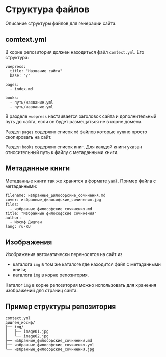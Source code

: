 # Структура файлов

Описание структуры файлов для генерации сайта.

## comtext.yml

В корне репозитория должен находиться файл `comtext.yml`. Его структура:

```
vuepress:
  title: "Название сайта"
  base: "/" 

pages:
  - index.md

books:
  - путь/название.yml
  - путь/название.yml
```

В разделе `vuepress` настаивается заголовок сайта и дополнительный путь до сайта, если он будет размещаться не в корне домена.

Раздел `pages` содержит список `md` файлов которые нужно просто скопировать на сайт.

Раздел `books` содержит список книг. Для каждой книги указан относительный путь к файлу с метаданными книги.

## Метаданные книги 

Метаданные книги так же хранятся в формате `yaml`. Пример файла с метаданными:

```
filename: избранные_философские_сочинения.md
cover: избранные_философские_сочинения.jpg
files:
  - избранные_философские_сочинения.md
title: "Избранные философские сочинения"
author:
  - Иосиф Дицген
lang: ru-RU
```

## Изображения

Изображения автоматически переносятся на сайт из 

* каталога `img` в том же каталоге где находится файл с метаданными книги;
* каталога `img` в корне репозитория.

Каталог `img` в корне репозитория можно использовать для хранения изображений для страниц сайта.

## Пример структуры репозитория

```
comtext.yml
дицген_иосиф/
├── img/
│   ├── image01.jpg
│   └── image02.jpg
├── избранные_философские_сочинения.md
├── избранные_философские_сочинения.yml
└── избранные_философские_сочинения.jpg
```